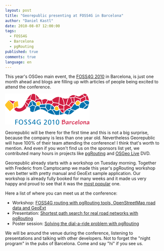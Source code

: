 ```yaml
---
layout: post
title: "Georepublic presenting at FOSS4G in Barcelona"
author: "Daniel Kastl"
date: 2010-08-07 12:00:00
tags: 
  - FOSS4G 
  - Barcelona 
  - pgRouting
published: true
comments: true
language: en
---
```


This year's OSGeo main event, the [FOSS4G 2010][1] in Barcelona, is just one month ahead and blogs are filling up with articles of people being excited to attend the conference.

!['FOSS4G Barcelona'][9]

Georepublic will be there for the first time and this is not a big surprise, because the company is less than one year old. Nevertheless Georepublic will have 100% of their team attending the conference! I think that's worth to mention. And even if you won't find us on the sponsors list yet, we contributed many hours in projects like [pgRouting][3] and [OSGeo Live][4] DVD.

Georepublic already starts with a workshop on Tuesday morning. Together with Frederic from Camptocamp we made this year's pgRouting workshop even better with pretty manual and GeoExt sample application. Our workshop is already fully booked for many weeks and it made us very happy and proud to see that it was the [most popular][5] one.

Here a list of where you can meet us at the conference:

- Workshop: [FOSS4G routing with pgRouting tools, OpenStreetMap road data and GeoExt][6] 
- Presentation: [Shortest path search for real road networks with pgRouting][7]
- Poster session: [Solving the dial-a-ride problem with pgRouting][8]

We will be around the venue during the conference, listening to presentations and talking with other developers. Not to forget the "night program" in the pubs of Barcelona. Come and say "hi" if you see us.


[1]: http://2010.foss4g.org/
[3]: http://www.pgrouting.org/
[4]: http://live.osgeo.org/
[5]: http://bit.ly/9ahgmN
[6]: http://2010.foss4g.org/workshop10.php
[7]: http://2010.foss4g.org/presentations_show.php?id=3284
[8]: http://2010.foss4g.org/presentations_show.php?id=3444
[9]: /media/2010/foss4g2010.png
